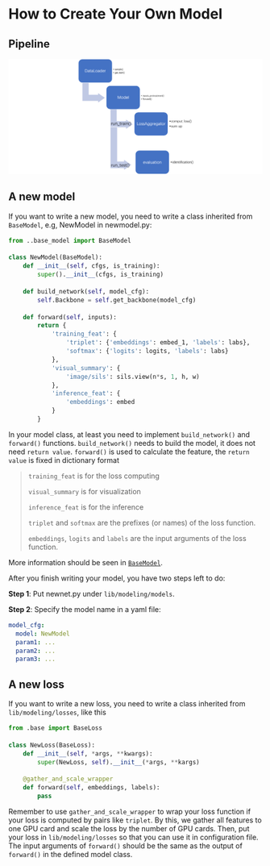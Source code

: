 # How to Create Your Own Model
## Pipeline
![Pipeline](../misc/images/pipeline.png)

## A new model
If you want to write a new model, you need to write a class inherited from `BaseModel`, e.g, NewModel in newmodel.py:
```python
from ..base_model import BaseModel

class NewModel(BaseModel):
    def __init__(self, cfgs, is_training):
        super().__init__(cfgs, is_training)

    def build_network(self, model_cfg):
        self.Backbone = self.get_backbone(model_cfg)

    def forward(self, inputs):
        return {
            'training_feat': {
                'triplet': {'embeddings': embed_1, 'labels': labs},
                'softmax': {'logits': logits, 'labels': labs}
            },
            'visual_summary': {
                'image/sils': sils.view(n*s, 1, h, w)
            },
            'inference_feat': {
                'embeddings': embed
            }
        }

```
 In your model class, at least you need to implement `build_network()` and `forward()` functions. `build_network()` needs to build the model, it does not need `return value`. `forward()` is used to calculate the feature, the `return value` is fixed in dictionary format

> `training_feat` is for the loss computing
> 
> `visual_summary` is for visualization
> 
> `inference_feat` is for the inference
> 
> `triplet` and `softmax` are the prefixes (or names) of the loss function.
> 
> `embeddings`, `logits` and `labels` are the input arguments of the loss function.

More information should be seen in [`BaseModel`](../lib/modeling/base_model.py).

After you finish writing your model, you have two steps left to do:

**Step 1**: Put newnet.py under `lib/modeling/models`.

**Step 2**: Specify the model name in a yaml file:
```yaml
model_cfg:
  model: NewModel
  param1: ...
  param2: ...
  param3: ...
```


## A new loss
If you want to write a new loss, you need to write a class inherited from `lib/modeling/losses`, like this
```python
from .base import BaseLoss

class NewLoss(BaseLoss):
    def __init__(self, *args, **kwargs):
        super(NewLoss, self).__init__(*args, **kargs)

    @gather_and_scale_wrapper
    def forward(self, embeddings, labels):
        pass
```
Remember to use `gather_and_scale_wrapper` to wrap your loss function if your loss is computed by pairs like `triplet`. By this, we gather all features to one GPU card and scale the loss by the number of GPU cards.
Then, put your loss in `lib/modeling/losses` so that you can use it in configuration file. The input arguments of `forward()` should be the same as the output of `forward()` in the defined model class.
